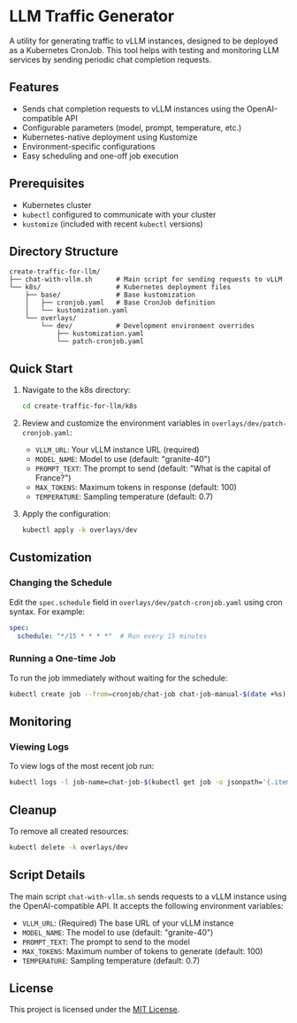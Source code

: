 # LLM Traffic Generator

A utility for generating traffic to vLLM instances, designed to be deployed as a Kubernetes CronJob. This tool helps with testing and monitoring LLM services by sending periodic chat completion requests.

## Features

- Sends chat completion requests to vLLM instances using the OpenAI-compatible API
- Configurable parameters (model, prompt, temperature, etc.)
- Kubernetes-native deployment using Kustomize
- Environment-specific configurations
- Easy scheduling and one-off job execution

## Prerequisites

- Kubernetes cluster
- `kubectl` configured to communicate with your cluster
- `kustomize` (included with recent `kubectl` versions)

## Directory Structure

```text
create-traffic-for-llm/
├── chat-with-vllm.sh      # Main script for sending requests to vLLM
└── k8s/                   # Kubernetes deployment files
    ├── base/              # Base kustomization
    │   ├── cronjob.yaml   # Base CronJob definition
    │   └── kustomization.yaml
    └── overlays/
        └── dev/           # Development environment overrides
            ├── kustomization.yaml
            └── patch-cronjob.yaml
```


## Quick Start

1. Navigate to the k8s directory:
   ```bash
   cd create-traffic-for-llm/k8s
   ```

2. Review and customize the environment variables in `overlays/dev/patch-cronjob.yaml`:
   - `VLLM_URL`: Your vLLM instance URL (required)
   - `MODEL_NAME`: Model to use (default: "granite-40")
   - `PROMPT_TEXT`: The prompt to send (default: "What is the capital of France?")
   - `MAX_TOKENS`: Maximum tokens in response (default: 100)
   - `TEMPERATURE`: Sampling temperature (default: 0.7)

3. Apply the configuration:
   ```bash
   kubectl apply -k overlays/dev
   ```

## Customization

### Changing the Schedule

Edit the `spec.schedule` field in `overlays/dev/patch-cronjob.yaml` using cron syntax. For example:

```yaml
spec:
  schedule: "*/15 * * * *"  # Run every 15 minutes
```


### Running a One-time Job

To run the job immediately without waiting for the schedule:

```bash
kubectl create job --from=cronjob/chat-job chat-job-manual-$(date +%s)
```


## Monitoring

### Viewing Logs

To view logs of the most recent job run:

```bash
kubectl logs -l job-name=chat-job-$(kubectl get job -o jsonpath='{.items[?(@.metadata.ownerReferences[0].kind=="CronJob")].metadata.name}' --sort-by=.metadata.creationTimestamp | tail -n1)
```

## Cleanup

To remove all created resources:

```bash
kubectl delete -k overlays/dev
```

## Script Details

The main script `chat-with-vllm.sh` sends requests to a vLLM instance using the OpenAI-compatible API. It accepts the following environment variables:

- `VLLM_URL`: (Required) The base URL of your vLLM instance
- `MODEL_NAME`: The model to use (default: "granite-40")
- `PROMPT_TEXT`: The prompt to send to the model
- `MAX_TOKENS`: Maximum number of tokens to generate (default: 100)
- `TEMPERATURE`: Sampling temperature (default: 0.7)

## License

This project is licensed under the [MIT License](../LICENSE).

